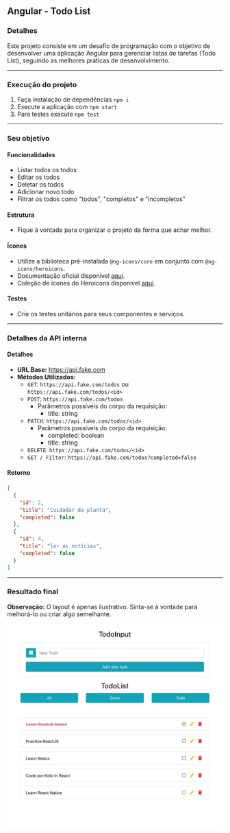 ## Angular - Todo List

### Detalhes

Este projeto consiste em um desafio de programação com o objetivo de desenvolver uma aplicação Angular para gerenciar listas de tarefas (Todo List), seguindo as melhores práticas de desenvolvimento.

---

### Execução do projeto

1. Faça instalação de dependências `npm i`
2. Execute a aplicação com `npm start`
3. Para testes execute `npm test`

---
### Seu objetivo

#### Funcionalidades

- Listar todos os todos
- Editar os todos
- Deletar os todos
- Adicionar novo todo
- Filtrar os todos como "todos", "completos" e "incompletos"

#### Estrutura

- Fique à vontade para organizar o projeto da forma que achar melhor.

#### Ícones

- Utilize a biblioteca pré-instalada `@ng-icons/core` em conjunto com `@ng-icons/heroicons`.
- Documentação oficial disponível [aqui](https://github.com/ng-icons/ng-icons).
- Coleção de ícones do Heroicons disponível [aqui](https://heroicons.com/).

#### Testes

- Crie os testes unitários para seus componentes e serviços.

---
### Detalhes da API interna

#### Detalhes

- **URL Base:** https://api.fake.com
- **Métodos Utilizados:**
  - `GET`: `https://api.fake.com/todos` ou `https://api.fake.com/todos/<id>`
  - `POST`: `https://api.fake.com/todos`
    - Parâmetros possíveis do corpo da requisição:
      - title: string
  - `PATCH`: `https://api.fake.com/todos/<id>`
    - Parâmetros possíveis do corpo da requisição:
      - completed: boolean
      - title: string
  - `DELETE`: `https://api.fake.com/todos/<id>`
  - `GET / Filter`: `https://api.fake.com/todos?completed=false`

#### Retorno

```json
[
  {
    "id": 2,
    "title": "Cuidadar da planta",
    "completed": false
  },
  {
    "id": 4,
    "title": "ler as notícias",
    "completed": false
  }
]
```

---
### Resultado final

**Observação:** O layout é apenas ilustrativo. Sinta-se à vontade para melhorá-lo ou criar algo semelhante.

![Todo list](./resources/todolist.png)